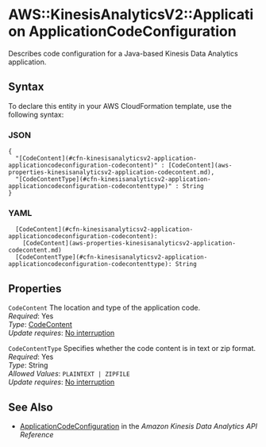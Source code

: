 # AWS::KinesisAnalyticsV2::Application ApplicationCodeConfiguration<a name="aws-properties-kinesisanalyticsv2-application-applicationcodeconfiguration"></a>

Describes code configuration for a Java\-based Kinesis Data Analytics application\.

## Syntax<a name="aws-properties-kinesisanalyticsv2-application-applicationcodeconfiguration-syntax"></a>

To declare this entity in your AWS CloudFormation template, use the following syntax:

### JSON<a name="aws-properties-kinesisanalyticsv2-application-applicationcodeconfiguration-syntax.json"></a>

```
{
  "[CodeContent](#cfn-kinesisanalyticsv2-application-applicationcodeconfiguration-codecontent)" : [CodeContent](aws-properties-kinesisanalyticsv2-application-codecontent.md),
  "[CodeContentType](#cfn-kinesisanalyticsv2-application-applicationcodeconfiguration-codecontenttype)" : String
}
```

### YAML<a name="aws-properties-kinesisanalyticsv2-application-applicationcodeconfiguration-syntax.yaml"></a>

```
  [CodeContent](#cfn-kinesisanalyticsv2-application-applicationcodeconfiguration-codecontent): 
    [CodeContent](aws-properties-kinesisanalyticsv2-application-codecontent.md)
  [CodeContentType](#cfn-kinesisanalyticsv2-application-applicationcodeconfiguration-codecontenttype): String
```

## Properties<a name="aws-properties-kinesisanalyticsv2-application-applicationcodeconfiguration-properties"></a>

`CodeContent`  <a name="cfn-kinesisanalyticsv2-application-applicationcodeconfiguration-codecontent"></a>
The location and type of the application code\.  
*Required*: Yes  
*Type*: [CodeContent](aws-properties-kinesisanalyticsv2-application-codecontent.md)  
*Update requires*: [No interruption](https://docs.aws.amazon.com/AWSCloudFormation/latest/UserGuide/using-cfn-updating-stacks-update-behaviors.html#update-no-interrupt)

`CodeContentType`  <a name="cfn-kinesisanalyticsv2-application-applicationcodeconfiguration-codecontenttype"></a>
Specifies whether the code content is in text or zip format\.  
*Required*: Yes  
*Type*: String  
*Allowed Values*: `PLAINTEXT | ZIPFILE`  
*Update requires*: [No interruption](https://docs.aws.amazon.com/AWSCloudFormation/latest/UserGuide/using-cfn-updating-stacks-update-behaviors.html#update-no-interrupt)

## See Also<a name="aws-properties-kinesisanalyticsv2-application-applicationcodeconfiguration--seealso"></a>
+  [ApplicationCodeConfiguration](https://docs.aws.amazon.com/kinesisanalytics/latest/apiv2/API_ApplicationCodeConfiguration.html) in the *Amazon Kinesis Data Analytics API Reference* 